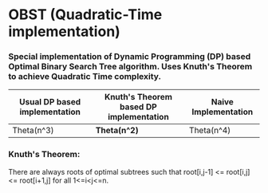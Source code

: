 # OBST (Quadratic-Time implementation)

### Special implementation of Dynamic Programming (DP) based Optimal Binary Search Tree algorithm.  Uses Knuth's Theorem to achieve Quadratic Time complexity.
  

Usual DP based implementation | Knuth's Theorem based DP implementation | Naive Implementation
-------------------- | ------------------------ | -------------------------
Theta(n^3) | **Theta(n^2)** | Theta(n^4)
  
### Knuth's Theorem:  
There are always roots of optimal subtrees such that root[i,j-1] <= root[i,j] <= root[i+1,j] for all 1<=i<j<=n.
